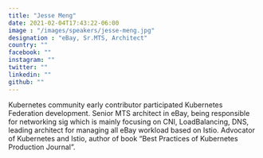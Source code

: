 ```yaml
---
title: "Jesse Meng"
date: 2021-02-04T17:43:22-06:00
image : "/images/speakers/jesse-meng.jpg"
designation : "eBay, Sr.MTS, Architect"
country: ""
facebook: ""
instagram: ""
twitter: ""
linkedin: ""
github: ""
---
```


Kubernetes community early contributor participated Kubernetes Federation development. Senior MTS architect in eBay, being responsible for networking sig which is mainly focusing on CNI, LoadBalancing, DNS, leading architect for managing all eBay workload based on Istio.
Advocator of Kubernetes and Istio, author of book “Best Practices of Kubernetes Production Journal”.